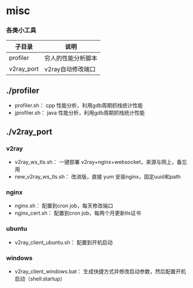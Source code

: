 # misc
### 各类小工具

| 子目录        | 说明          |
|------------|-------------|
| profiler   | 穷人的性能分析脚本   |
| v2ray_port | v2ray自动修改端口 |



## ./profiler
- profiler.sh： cpp 性能分析，利用gdb周期抓栈统计性能
- jprofiler.sh： java 性能分析，利用gdb周期抓栈统计性能

## ./v2ray_port
### v2ray
- v2ray_ws_tls.sh： 一键部署 v2ray+nginx+websocket，来源与网上，备忘用
- new_v2ray_ws_tls.sh： 改进版，直接 yum 安装nginx，固定uuid和path

### nginx
- nginx.sh： 配置到cron job，每天修改端口
- nginx_cert.sh： 配置到cron job，每两个月更新tls证书

### ubuntu
- v2ray_client_ubuntu.sh： 配置到开机启动

### windows
- v2ray_client_windows.bat： 生成快捷方式并修改启动参数，然后配置开机启动（shell:startup）

